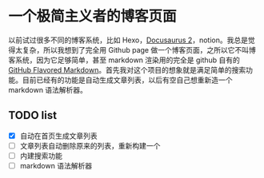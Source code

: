 # 一个极简主义者的博客页面

以前试过很多不同的博客系统，比如 Hexo，[Docusaurus 2](https://docusaurus.io/)，notion。我总是觉得太复杂，所以我想到了完全用 Github page 做一个博客页面，之所以它不叫博客系统，因为它足够简单，甚至 markdown 渲染用的完全是 github 自有的 [GitHub Flavored Markdown](https://github.github.com/gfm/)。首先我对这个项目的想象就是满足简单的搜索功能。目前已经有的功能是自动生成文章列表，以后有空自己想重新造一个 markdown 语法解析器。

## TODO list

- [x] 自动在首页生成文章列表
- [ ] 文章列表自动删除原来的列表，重新构建一个
- [ ] 内建搜索功能
- [ ] markdown 语法解析器